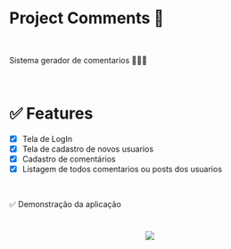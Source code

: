  
 # Project Comments 💬

  <br>

  Sistema gerador de comentarios 💬💬💬

  <br>
  

 # ✅ Features

- [x] Tela de LogIn 
- [x] Tela de cadastro de novos usuarios
- [x] Cadastro de comentários
- [x] Listagem de todos comentarios ou posts dos usuarios

<br>

✅ Demonstração da aplicação

<h1 align="center">
  <img src="./src/assets/Live University.gif"/>
</h1>
